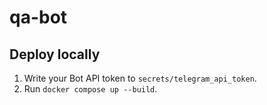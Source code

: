 # qa-bot

## Deploy locally
1. Write your Bot API token to `secrets/telegram_api_token`.
2. Run `docker compose up --build`.

